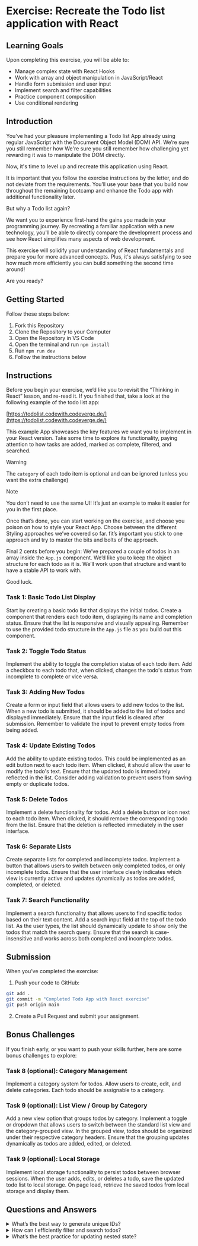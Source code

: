 # Exercise: Recreate the Todo list application with React

## Learning Goals

Upon completing this exercise, you will be able to:

- Manage complex state with React Hooks
- Work with array and object manipulation in JavaScript/React
- Handle form submission and user input
- Implement search and filter capabilities
- Practice component composition
- Use conditional rendering

## Introduction

You’ve had your pleasure implementing a Todo list App already using regular JavaScript with the Document Object Model (DOM) API. We’re sure you still remember how We're sure you still remember how challenging yet rewarding it was to manipulate the DOM directly. 

Now, it's time to level up and recreate this application using React. 

It is important that you follow the exercise instructions by the letter, and do not deviate from the requirements. You’ll use your base that you build now throughout the remaining bootcamp and enhance the Todo app with additional functionality later.

But why a Todo list again?

We want you to experience first-hand the gains you made in your programming journey. By recreating a familiar application with a new technology, you'll be able to directly compare the development process and see how React simplifies many aspects of web development.

This exercise will solidify your understanding of React fundamentals and prepare you for more advanced concepts. Plus, it's always satisfying to see how much more efficiently you can build something the second time around!

Are you ready?

## Getting Started

Follow these steps below:

1. Fork this Repository
2. Clone the Repository to your Computer
3. Open the Repository in VS Code
4. Open the terminal and run `npm install`
5. Run `npm run dev`
6. Follow the instructions below

## Instructions

Before you begin your exercise, we‘d like you to revisit the “Thinking in React” lesson, and re-read it. If you finished that, take a look at the following example of the todo list app:

[https://todolist.codewith.codeverge.de/](https://todolist.codewith.codeverge.de/)

This example App showcases the key features we want you to implement in your React version. Take some time to explore its functionality, paying attention to how tasks are added, marked as complete, filtered, and searched. 

> [!WARNING]  
> The `category` of each todo item is optional and can be ignored (unless you want the extra challenge)

> [!NOTE]  
> You don’t need to use the same UI! It’s just an example to make it easier for you in the first place.

Once that’s done, you can start working on the exercise, and choose you poison on how to style your React App. Choose between the different Styling approaches we’ve covered so far. fit’s important you stick to one approach and try to master the bits and bolts of the approach.

Final 2 cents before you begin: We’ve prepared a couple of todos in an array inside the `App.js` component. We’d like you to keep the object structure for each todo as it is. We’ll work upon that structure and want to have a stable API to work with.

Good luck.

### Task 1: Basic Todo List Display

Start by creating a basic todo list that displays the initial todos. Create a component that renders each todo item, displaying its name and completion status. Ensure that the list is responsive and visually appealing. Remember to use the provided todo structure in the `App.js` file as you build out this component.

### Task 2: Toggle Todo Status

Implement the ability to toggle the completion status of each todo item. Add a checkbox to each todo that, when clicked, changes the todo's status from incomplete to complete or vice versa. 

### Task 3: Adding New Todos

Create a form or input field that allows users to add new todos to the list. When a new todo is submitted, it should be added to the list of todos and displayed immediately. Ensure that the input field is cleared after submission. Remember to validate the input to prevent empty todos from being added.

### Task 4: Update Existing Todos

Add the ability to update existing todos. This could be implemented as an edit button next to each todo item. When clicked, it should allow the user to modify the todo's text. Ensure that the updated todo is immediately reflected in the list. Consider adding validation to prevent users from saving empty or duplicate todos.

### Task 5: Delete Todos

Implement a delete functionality for todos. Add a delete button or icon next to each todo item. When clicked, it should remove the corresponding todo from the list. Ensure that the deletion is reflected immediately in the user interface.

### Task 6: Separate Lists

Create separate lists for completed and incomplete todos. Implement a button that allows users to switch between only completed todos, or only incomplete todos. Ensure that the user interface clearly indicates which view is currently active and updates dynamically as todos are added, completed, or deleted.

### Task 7: Search Functionality

Implement a search functionality that allows users to find specific todos based on their text content. Add a search input field at the top of the todo list. As the user types, the list should dynamically update to show only the todos that match the search query. Ensure that the search is case-insensitive and works across both completed and incomplete todos.

## Submission

When you’ve completed the exercise:

1. Push your code to GitHub:

```bash
git add .
git commit -m "Completed Todo App with React exercise"
git push origin main
```

2. Create a Pull Request and submit your assignment.

## Bonus Challenges

If you finish early, or you want to push your skills further, here are some bonus challenges to explore:

### Task 8 (optional): Category Management

Implement a category system for todos. Allow users to create, edit, and delete categories. Each todo should be assignable to a category.

### Task 9 (optional): List View / Group by Category

Add a new view option that groups todos by category. Implement a toggle or dropdown that allows users to switch between the standard list view and the category-grouped view. In the grouped view, todos should be organized under their respective category headers. Ensure that the grouping updates dynamically as todos are added, edited, or deleted.

### Task 9 (optional): Local Storage

Implement local storage functionality to persist todos between browser sessions. When the user adds, edits, or deletes a todo, save the updated todo list to local storage. On page load, retrieve the saved todos from local storage and display them. 

## Questions and Answers

<details>
<summary>What’s the best way to generate unique IDs?</summary>

There are several ways to generate unique IDs in JavaScript for your React todo app. One way is to use the build-in `crypto.randomUUID()`.  Alternatively, you can create a simple function that combines a timestamp with a random number, like: 

```jsx
function generateId() {
    return Date.now().toString(36) + Math.random().toString(36).substr(2, 5);	
}
```

This method is generally sufficient for client-side ID generation in most todo list applications.

</details>

<details>
<summary>How can I efficiently filter and search todos?</summary>

To efficiently filter and search todos, you can use JavaScript's array methods like `filter()` and `includes()`. 

For searching, you can use the `filter()` method with a condition that checks if the todo's text includes the search query. Here's a basic example:

```jsx
    const searchTodos = (todos, query) => {
      return todos.filter(todo => 
        todo.text.toLowerCase().includes(query.toLowerCase())
      );
    }
```

These function can be called whenever the filter or search criteria change, updating the displayed todos accordingly.

It’s recommended to use use the  `toLowerCase` utility function because it ensures case-insensitive comparison. This approach makes the search more user-friendly, as it will match todos regardless of how the user or the todo text is capitalized. Additionally, performing the lowercase conversion on both the search query and the todo text improves the consistency and reliability of the search functionality.
</details>
    
<details>
<summary>What’s the best practice for updating nested state?</summary>
    
When updating nested state in React, it's important to maintain immutability. 

The best practice is to use the spread operator (`...`) to create a new copy of the state object and then update the specific nested property. 

For example, if you have a todo object within an array of todos, you might update it like this:

```jsx
    setTodos(prevTodos => prevTodos.map(todo => 
      todo.id === updatedTodoId ? { ...todo, ...updatedProperties } : todo
    ));
```

We’ve covered working with Arrays and Object Literals in full detail in the Lesson “Using useState”. If you need a refresher, please refer back to that lesson.

</details>